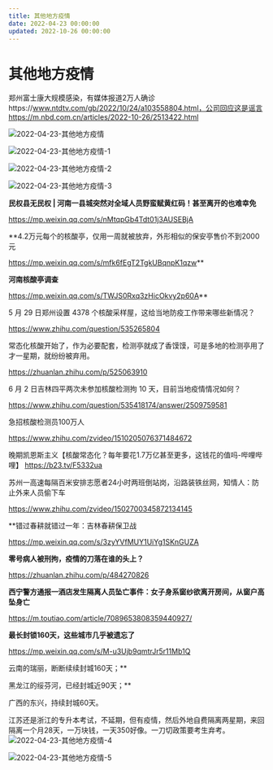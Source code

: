 ```yaml
---
title: 其他地方疫情
date: 2022-04-23 00:00:00
updated: 2022-10-26 00:00:00
---
```


# 其他地方疫情

郑州富士康大规模感染，有媒体报道2万人确诊https://www.ntdtv.com/gb/2022/10/24/a103558804.html，公司回应这是谣言https://m.nbd.com.cn/articles/2022-10-26/2513422.html

![2022-04-23-其他地方疫情](assets/2022-04-23-其他地方疫情.jpeg)

![2022-04-23-其他地方疫情-1](assets/2022-04-23-其他地方疫情-1.jpeg)

![2022-04-23-其他地方疫情-2](assets/2022-04-23-其他地方疫情-2.jpeg)

![2022-04-23-其他地方疫情-3](assets/2022-04-23-其他地方疫情-3.jpeg)

**民权县无民权 | 河南一县城突然对全域人员野蛮赋黄红码！甚至离开的也难幸免**

https://mp.weixin.qq.com/s/nMtqpGb4Tdt01j3AUSEBjA

**4.2万元每个的核酸亭，仅用一周就被放弃，外形相似的保安亭售价不到2000元

https://mp.weixin.qq.com/s/mfk6fEgT2TgkUBqnpK1qzw**

**河南核酸亭调查**

https://mp.weixin.qq.com/s/TWJS0Rxq3zHicOkvy2p60A**

5 月 29 日郑州设置 4378 个核酸采样屋，这给当地防疫工作带来哪些新情况？

https://www.zhihu.com/question/535265804

常态化核酸开始了，作为必要配套，检测亭就成了香馍馍，可是多地的检测亭用了才一星期，就纷纷被弃用。

https://zhuanlan.zhihu.com/p/525063910

6 月 2 日吉林四平两次未参加核酸检测拘 10 天，目前当地疫情情况如何？

https://www.zhihu.com/question/535418174/answer/2509759581

急招核酸检测员100万人

https://www.zhihu.com/zvideo/1510205076371484672

晚期凯恩斯主义【核酸常态化？每年要花1.7万亿甚至更多，这钱花的值吗-哔哩哔哩】 https://b23.tv/F5332ua

苏州一高速每隔百米安排志愿者24小时两班倒站岗，沿路装铁丝网，知情人：防止外来人员偷下车

https://www.zhihu.com/zvideo/1502700345872134145

**错过春耕就错过一年：吉林春耕保卫战

https://mp.weixin.qq.com/s/3zyYVfMUY1UiYg1SKnGUZA

**零号病人被刑拘，疫情的刀落在谁的头上？**

https://zhuanlan.zhihu.com/p/484270826

**西宁警方通报一酒店发生隔离人员坠亡事件：女子身系窗纱欲离开房间，从窗户高坠身亡**

https://m.toutiao.com/article/7089653808359440927/

**最长封锁160天，这些城市几乎被遗忘了**

https://mp.weixin.qq.com/s/M-u3Ujb9qmtrJr5r11Mb1Q

云南的瑞丽，断断续续封城160天；**

黑龙江的绥芬河，已经封城近90天；**

广西的东兴，持续封城60天。

江苏还是浙江的专升本考试，不延期，但有疫情，然后外地自费隔离两星期，来回隔离一个月28天，一万块钱，一天350好像。一刀切政策要考生弃考。
![2022-04-23-其他地方疫情-4](assets/2022-04-23-其他地方疫情-4.jpeg)

![2022-04-23-其他地方疫情-5](assets/2022-04-23-其他地方疫情-5.jpeg)

